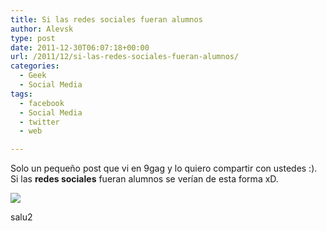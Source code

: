 ```yaml
---
title: Si las redes sociales fueran alumnos
author: Alevsk
type: post
date: 2011-12-30T06:07:18+00:00
url: /2011/12/si-las-redes-sociales-fueran-alumnos/
categories:
  - Geek
  - Social Media
tags:
  - facebook
  - Social Media
  - twitter
  - web

---
```

Solo un pequeño post que vi en 9gag y lo quiero compartir con ustedes :).  
Si las **redes sociales** fueran alumnos se verían de esta forma xD.

[![](/images/1261055_700b.jpg)](http://www.alevsk.com/2011/12/si-las-redes-sociales-fueran-alumnos/1261055_700b/)

salu2